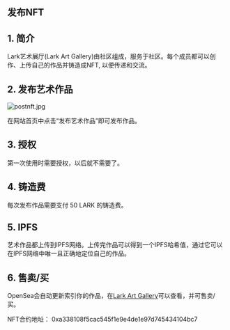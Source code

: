 ## 发布NFT

## 1. 简介
Lark艺术展厅(Lark Art Gallery)由社区组成，服务于社区。每个成员都可以创作、上传自己的作品并铸造成NFT, 以便传递和交流。

## 2. 发布艺术作品
![postnft.jpg](https://ipfs.ilark.io/ipfs/QmWNG23Xj6RUHQJvT4dGFDUtxHt2pU8M1Kd3KXdX1h8iTm)

在网站首页中点击“发布艺术作品”即可发布作品。

## 3. 授权
第一次使用时需要授权，以后就不需要了。

## 4. 铸造费
每次发布作品需要支付 50 LARK 的铸造费。

## 5. IPFS
艺术作品都上传到IPFS网络。上传完作品可以得到一个IPFS哈希值，通过它可以在IPFS网络中唯一且正确地定位自己的作品。

## 6. 售卖/买
OpenSea会自动更新索引你的作品，在[Lark Art Gallery](https://opensea.io/collection/larkartgallery)可以查看，并可售卖/买。

NFT合约地址： 0xa338108f5cac545f1e9e4de1e97d745434104bc7

